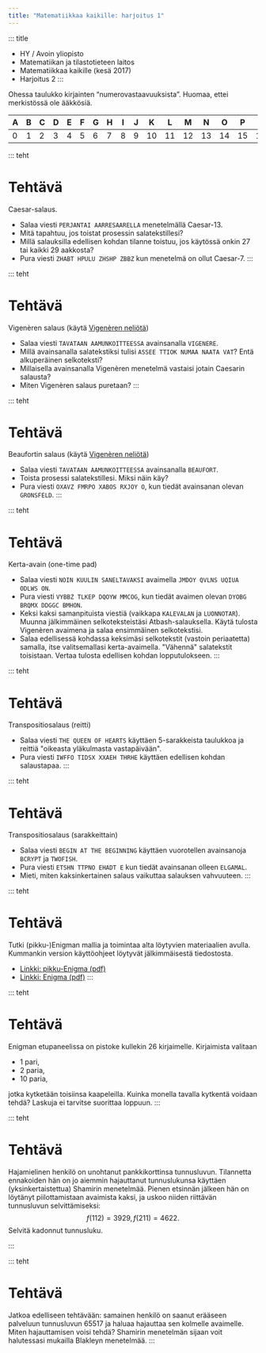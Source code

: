 ```yaml
---
title: "Matematiikkaa kaikille: harjoitus 1"
---
```

::: title
- HY / Avoin yliopisto
- Matematiikan ja tilastotieteen laitos
- Matematiikkaa kaikille (kesä 2017)
- Harjoitus 2
:::

Ohessa taulukko kirjainten “numerovastaavuuksista”. Huomaa, ettei merkistössä ole ääkkösiä.

|A|B|C|D|E|F|G|H|I|J|K|L|M|N|O|P|Q|R|S|T|U|V|W|X|Y|Z|
|-|-|-|-|-|-|-|-|-|-|-|-|-|-|-|-|-|-|-|-|-|-|-|-|-|-|
|0|1|2|3|4|5|6|7|8|9|10|11|12|13|14|15|16|17|18|19|20|21|22|23|24|25|

::: teht
# Tehtävä
Caesar-salaus.

* Salaa viesti `PERJANTAI AARRESAARELLA` menetelmällä Caesar-13.
* Mitä tapahtuu, jos toistat prosessin salatekstillesi?
* Millä salauksilla edellisen kohdan tilanne toistuu, jos käytössä onkin 27 tai kaikki 29 aakkosta?
* Pura viesti `ZHABT HPULU ZHSHP ZBBZ` kun menetelmä on ollut Caesar-7.
:::


::: teht
# Tehtävä
Vigenèren salaus (käytä [Vigenèren neliötä](assets/pdf/vigenere.pdf))

* Salaa viesti `TAVATAAN AAMUNKOITTEESSA` avainsanalla `VIGENERE`.
* Millä avainsanalla salatekstiksi tulisi `ASSEE TTIOK NUMAA NAATA VAT`? Entä alkuperäinen selkoteksti?
* Millaisella avainsanalla Vigenèren menetelmä vastaisi jotain Caesarin salausta?
* Miten Vigenèren salaus puretaan?
:::

::: teht
# Tehtävä
Beaufortin salaus (käytä [Vigenèren neliötä](assets/pdf/vigenere.pdf))

* Salaa viesti `TAVATAAN AAMUNKOITTEESSA` avainsanalla `BEAUFORT`.
* Toista prosessi salatekstillesi. Miksi näin käy?
* Pura viesti `OXAVZ FMRPO XABOS RXJOY O`, kun tiedät avainsanan olevan `GRONSFELD`.
:::

::: teht
# Tehtävä
Kerta-avain (one-time pad)

* Salaa viesti `NOIN KUULIN SANELTAVAKSI` avaimella `JMDOY QVLNS UQIUA ODLWS ON`.
* Pura viesti `VYBBZ TLKEP DQOYW MMCOG`, kun tiedät avaimen olevan `DYOBG BRQMX DDGGC BMHON`.
* Keksi kaksi samanpituista viestiä (vaikkapa `KALEVALAN` ja `LUONNOTAR`).
  Muunna jälkimmäinen selkoteksteistäsi Atbash-salauksella.
  Käytä tulosta Vigenèren avaimena ja salaa ensimmäinen selkotekstisi.
* Salaa edellisessä kohdassa keksimäsi selkotekstit (vastoin periaatetta)
  samalla, itse valitsemallasi kerta-avaimella. "Vähennä" salatekstit toisistaan.
  Vertaa tulosta edellisen kohdan lopputulokseen.
:::

::: teht
# Tehtävä
Transpositiosalaus (reitti)
* Salaa viesti `THE QUEEN OF HEARTS` käyttäen 5-sarakkeista taulukkoa
  ja reittiä "oikeasta yläkulmasta vastapäivään".
* Pura viesti `IWFFO TIDSX XXAEH THRHE` käyttäen edellisen kohdan salaustapaa.
:::

::: teht
# Tehtävä
Transpositiosalaus (sarakkeittain)
* Salaa viesti `BEGIN AT THE BEGINNING` käyttäen vuorotellen avainsanoja `BCRYPT` ja `TWOFISH`.
* Pura viesti `ETSHN TTPNO EHADT E` kun tiedät avainsanan olleen `ELGAMAL`.
* Mieti, miten kaksinkertainen salaus vaikuttaa salauksen vahvuuteen.
:::

::: teht
# Tehtävä
Tutki (pikku-)Enigman mallia ja toimintaa alta löytyvien materiaalien avulla.
Kummankin version käyttöohjeet löytyvät jälkimmäisestä tiedostosta.

* [Linkki: pikku-Enigma (pdf)](http://blogs.helsinki.fi/mathversum/files/2016/09/Enigma_osat.pdf)
* [Linkki: Enigma (pdf)](http://blogs.helsinki.fi/summamutikka/files/2014/06/Enigma.pdf)
:::

::: teht
# Tehtävä
Enigman etupaneelissa on pistoke kullekin 26 kirjaimelle. Kirjaimista valitaan

* 1 pari,
* 2 paria,
* 10 paria,

jotka kytketään toisiinsa kaapeleilla. Kuinka monella tavalla kytkentä voidaan tehdä?
Laskuja ei tarvitse suorittaa loppuun.
:::


::: teht
# Tehtävä

Hajamielinen henkilö on unohtanut pankkikorttinsa tunnusluvun. Tilannetta ennakoiden hän on
jo aiemmin hajauttanut tunnuslukunsa käyttäen (yksinkertaistettua) Shamirin menetelmää.
Pienen etsinnän jälkeen hän on löytänyt piilottamistaan avaimista kaksi, ja uskoo niiden
riittävän tunnusluvun selvittämiseksi:
$$
f(112) = 3929, f(211) = 4622.
$$
Selvitä kadonnut tunnusluku.

:::

::: teht
# Tehtävä

Jatkoa edelliseen tehtävään: samainen henkilö on saanut erääseen palveluun tunnusluvun
$65517$ ja haluaa hajauttaa sen kolmelle avaimelle. Miten hajauttamisen voisi tehdä?
Shamirin menetelmän sijaan voit halutessasi mukailla Blakleyn menetelmää.
:::
